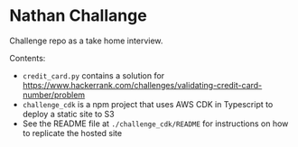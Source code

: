 # Nathan Challange

Challenge repo as a take home interview.

Contents: 
- `credit_card.py` contains a solution for https://www.hackerrank.com/challenges/validating-credit-card-number/problem
- `challenge_cdk` is a npm project that uses AWS CDK in Typescript to deploy a static site to S3
 - See the README file at `./challenge_cdk/README` for instructions on how to replicate the hosted site